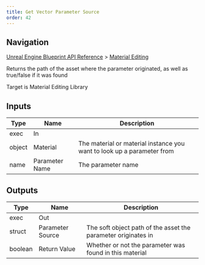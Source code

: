 ```yaml
---
title: Get Vector Parameter Source
order: 42
---
```

## Navigation

[Unreal Engine Blueprint API Reference](https://dev.epicgames.com/documentation/en-us/unreal-engine/BlueprintAPI) > [Material Editing](https://dev.epicgames.com/documentation/en-us/unreal-engine/BlueprintAPI/MaterialEditing)

Returns the path of the asset where the parameter originated, as well as true/false if it was found

Target is Material Editing Library

## Inputs

| Type | Name | Description |
| --- | --- | --- |
| exec | In |  |
| object | Material | The material or material instance you want to look up a parameter from |
| name | Parameter Name | The parameter name |

## Outputs

| Type | Name | Description |
| --- | --- | --- |
| exec | Out |  |
| struct | Parameter Source | The soft object path of the asset the parameter originates in |
| boolean | Return Value | Whether or not the parameter was found in this material |
